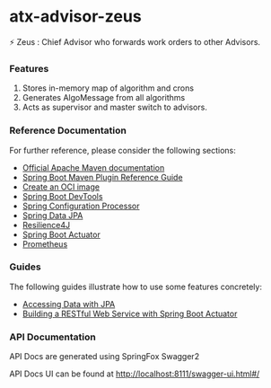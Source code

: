 # atx-advisor-zeus
⚡ Zeus : Chief Advisor who forwards work orders to other Advisors. 



### Features
1. Stores in-memory map of algorithm and crons
1. Generates AlgoMessage from all algorithms
1. Acts as supervisor and master switch to advisors.



### Reference Documentation
For further reference, please consider the following sections:

* [Official Apache Maven documentation](https://maven.apache.org/guides/index.html)
* [Spring Boot Maven Plugin Reference Guide](https://docs.spring.io/spring-boot/docs/2.4.0-SNAPSHOT/maven-plugin/reference/html/)
* [Create an OCI image](https://docs.spring.io/spring-boot/docs/2.4.0-SNAPSHOT/maven-plugin/reference/html/#build-image)
* [Spring Boot DevTools](https://docs.spring.io/spring-boot/docs/2.3.1.RELEASE/reference/htmlsingle/#using-boot-devtools)
* [Spring Configuration Processor](https://docs.spring.io/spring-boot/docs/2.3.1.RELEASE/reference/htmlsingle/#configuration-metadata-annotation-processor)
* [Spring Data JPA](https://docs.spring.io/spring-boot/docs/2.3.1.RELEASE/reference/htmlsingle/#boot-features-jpa-and-spring-data)
* [Resilience4J](https://cloud.spring.io/spring-cloud-static/spring-cloud-circuitbreaker/current/reference/html)
* [Spring Boot Actuator](https://docs.spring.io/spring-boot/docs/2.3.1.RELEASE/reference/htmlsingle/#production-ready)
* [Prometheus](https://docs.spring.io/spring-boot/docs/2.3.1.RELEASE/reference/html/production-ready-features.html#production-ready-metrics-export-prometheus)


### Guides
The following guides illustrate how to use some features concretely:

* [Accessing Data with JPA](https://spring.io/guides/gs/accessing-data-jpa/)
* [Building a RESTful Web Service with Spring Boot Actuator](https://spring.io/guides/gs/actuator-service/)


### API Documentation
API Docs are generated using SpringFox Swagger2

API Docs UI can be found at [http://localhost:8111/swagger-ui.html#/](http://localhost:8111/swagger-ui.html#/)


